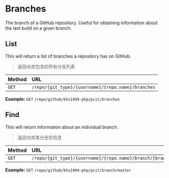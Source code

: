 # Branches

The branch of a GitHub repository. Useful for obtaining information about the last build on a given branch.

## List

This will return a list of branches a repository has on GitHub.

> 返回仓库包含的所有分支列表

| Method | URL                                                |
| :----- | :------------------------------------------------- |
| `GET`  | `/repo/{git_type}/{username}/{repo.name}/branches` |

**Example:** `GET` `/repo/github/khs1994-php/pcit/branches`

## Find

This will return information about an individual branch.

> 返回仓库某分支的信息

| Method | URL                                                            |
| :----- | :------------------------------------------------------------- |
| `GET`  | `/repo/{git_type}/{username}/{repo.name}/branch/{branch.name}` |

**Example:** `GET` `/repo/github/khs1994-php/pcit/branch/master`
